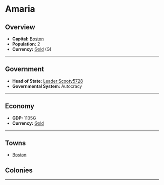 # Amaria

## Overview

- **Capital:** [Boston](Boston)
- **Population:** 2
- **Currency:** [Gold](Gold) (G)

---

## Government

- **Head of State:** [Leader Scooty5728](Scooty5728)
- **Governmental System:** Autocracy

---

## Economy

- **GDP:** 1105G
- **Currency:** [Gold](Gold)

---

## Towns

- [Boston](Boston)

## Colonies



---